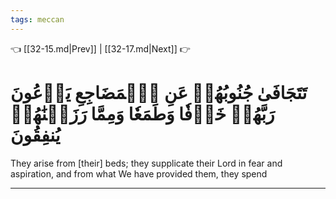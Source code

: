 ```yaml
---
tags: meccan
---
```


👈 [[32-15.md|Prev]] | [[32-17.md|Next]] 👉

# تَتَجَافَىٰ جُنُوبُهُمۡ عَنِ ٱلۡمَضَاجِعِ يَدۡعُونَ رَبَّهُمۡ خَوۡفٗا وَطَمَعٗا وَمِمَّا رَزَقۡنَٰهُمۡ يُنفِقُونَ

They arise from [their] beds; they supplicate their Lord in fear and aspiration, and from what We have provided them, they spend

---

